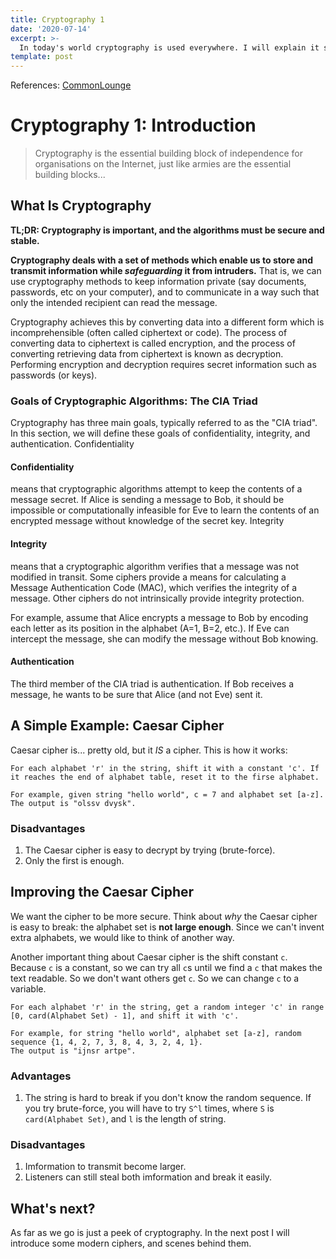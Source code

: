 ```yaml
---
title: Cryptography 1
date: '2020-07-14'
excerpt: >-
  In today's world cryptography is used everywhere. I will explain it step-by-step.
template: post
---
```


References: [CommonLounge](https://www.commonlounge.com/discussion/20f56c5cfff24d5d87f8a583505bb122)

# Cryptography 1: Introduction

> Cryptography is the essential building block of independence for organisations on the Internet, just like armies are the essential building blocks...

## What Is Cryptography

**TL;DR: Cryptography is important, and the algorithms must be secure and stable.**

**Cryptography deals with a set of methods which enable us to store and transmit information while _safeguarding_ it from intruders.** That is, we can use cryptography methods to keep information private (say documents, passwords, etc on your computer), and to communicate in a way such that only the intended recipient can read the message.

Cryptography achieves this by converting data into a different form which is incomprehensible (often called ciphertext or code). The process of converting data to ciphertext is called encryption, and the process of converting retrieving data from ciphertext is known as decryption. Performing encryption and decryption requires secret information such as passwords (or keys).

### Goals of Cryptographic Algorithms: The CIA Triad

Cryptography has three main goals, typically referred to as the "CIA triad". In this section, we will define these goals of confidentiality, integrity, and authentication.
Confidentiality

#### Confidentiality
means that cryptographic algorithms attempt to keep the contents of a message secret. If Alice is sending a message to Bob, it should be impossible or computationally infeasible for Eve to learn the contents of an encrypted message without knowledge of the secret key.
Integrity

#### Integrity
means that a cryptographic algorithm verifies that a message was not modified in transit. Some ciphers provide a means for calculating a Message Authentication Code (MAC), which verifies the integrity of a message. Other ciphers do not intrinsically provide integrity protection.

For example, assume that Alice encrypts a message to Bob by encoding each letter as its position in the alphabet (A=1, B=2, etc.). If Eve can intercept the message, she can modify the message without Bob knowing.

#### Authentication
The third member of the CIA triad is authentication.
If Bob receives a message, he wants to be sure that Alice (and not Eve) sent it.

## A Simple Example: Caesar Cipher
Caesar cipher is... pretty old, but it *IS* a cipher. This is how it works:

```
For each alphabet 'r' in the string, shift it with a constant 'c'. If it reaches the end of alphabet table, reset it to the firse alphabet.

For example, given string "hello world", c = 7 and alphabet set [a-z]. The output is "olssv dvysk".
```

### Disadvantages
1. The Caesar cipher is easy to decrypt by trying (brute-force).
2. Only the first is enough.

## Improving the Caesar Cipher

We want the cipher to be more secure. Think about *why* the Caesar cipher is easy to break: the alphabet set is __not large enough__. Since we can't invent extra alphabets, we would like to think of another way.

Another important thing about Caesar cipher is the shift constant `c`. Because `c` is a constant, so we can try all `c`s until we find a `c` that makes the text readable. So we don't want others get `c`. So we can change `c` to a variable.

```
For each alphabet 'r' in the string, get a random integer 'c' in range [0, card(Alphabet Set) - 1], and shift it with 'c'.

For example, for string "hello world", alphabet set [a-z], random sequence {1, 4, 2, 7, 3, 8, 4, 3, 2, 4, 1}.
The output is "ijnsr artpe".
```

### Advantages
1. The string is hard to break if you don't know the random sequence. If you try brute-force, you will have to try `S^l` times, where `S` is `card(Alphabet Set)`, and `l` is the length of string.

### Disadvantages
1. Imformation to transmit become larger.
2. Listeners can still steal both imformation and break it easily.

## What's next?
As far as we go is just a peek of cryptography. In the next post I will introduce some modern ciphers, and scenes behind them.
